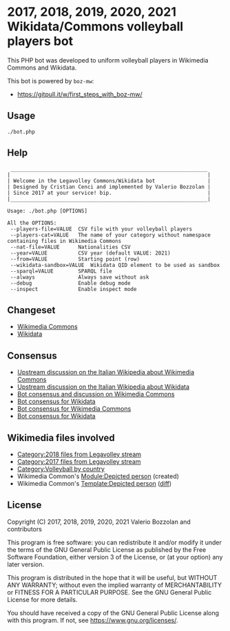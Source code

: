 # 2017, 2018, 2019, 2020, 2021 Wikidata/Commons volleyball players bot

This PHP bot was developed to uniform volleyball players in Wikimedia Commons and Wikidata.

This bot is powered by `boz-mw`:

* https://gitpull.it/w/first_steps_with_boz-mw/ 

## Usage

```
./bot.php
```

## Help

```
 ________________________________________________________________ 
|                                                                |
| Welcome in the Legavolley Commons/Wikidata bot                 |
| Designed by Cristian Cenci and implemented by Valerio Bozzolan |
| Since 2017 at your service! bip.                               |
|________________________________________________________________|

Usage: ./bot.php [OPTIONS] 

All the OPTIONS:
 --players-file=VALUE  CSV file with your volleyball players
 --players-cat=VALUE   The name of your category without namespace containing files in Wikimedia Commons
 --nat-file=VALUE      Nationalities CSV
 --year=VALUE          CSV year (default VALUE: 2021)
 --from=VALUE          Starting point (row)
 --wikidata-sandbox=VALUE  Wikidata QID element to be used as sandbox
 --sparql=VALUE        SPARQL file
 --always              Always save without ask
 --debug               Enable debug mode
 --inspect             Enable inspect mode
```

## Changeset

* [Wikimedia Commons](https://commons.wikimedia.org/w/index.php?limit=500&title=Special%3AContributions&contribs=user&target=Valerio+Bozzolan+bot&namespace=&tagfilter=&start=2019-01-17&end=2019-01-22)
* [Wikidata](https://www.wikidata.org/w/index.php?limit=500&title=Special%3AContributions&contribs=user&target=Valerio+Bozzolan+bot&namespace=&tagfilter=&start=2019-01-14&end=2019-01-22)

## Consensus

* [Upstream discussion on the Italian Wikipedia about Wikimedia Commons](https://it.wikipedia.org/wiki/Speciale:PermaLink/93103795#Categorie_e_descrizioni)
* [Upstream discussion on the Italian Wikipedia about Wikidata](https://it.wikipedia.org/wiki/Speciale:PermaLink/92672746#Collegamento_a_Wikidata)
* [Bot consensus and discussion on Wikimedia Commons](https://commons.wikimedia.org/wiki/Commons:Bots/Requests/Valerio_Bozzolan_bot)
* [Bot consensus for Wikidata](https://www.wikidata.org/wiki/Wikidata:Requests_for_permissions/Bot/Valerio_Bozzolan_bot_2)
* [Bot consensus for Wikimedia Commons](https://commons.wikimedia.org/wiki/Commons:Bots/Requests/VolleyballBot)
* [Bot consensus for Wikidata](https://www.wikidata.org/wiki/Wikidata:Requests_for_permissions/Bot/VolleyballBot)

## Wikimedia files involved

* [Category:2018 files from Legavolley stream](https://commons.wikimedia.org/wiki/Category:2018_files_from_Legavolley_stream)
* [Category:2017 files from Legavolley stream](https://commons.wikimedia.org/wiki/Category:2017_files_from_Legavolley_stream)
* [Category:Volleyball by country](https://commons.wikimedia.org/wiki/Category:Volleyball_by_country)
* Wikimedia Common's [Module:Depicted person](https://commons.wikimedia.org/wiki/Module:Depicted_people) (created)
* Wikimedia Common's [Template:Depicted person](https://commons.wikimedia.org/wiki/Template:Depicted_person) ([diff](https://commons.wikimedia.org/w/index.php?title=Template%3ADepicted_person&type=revision&diff=265201552&oldid=233297362))

## License

Copyright (C) 2017, 2018, 2019, 2020, 2021 Valerio Bozzolan and contributors

This program is free software: you can redistribute it and/or modify it under the terms of the GNU General Public License as published by the Free Software Foundation, either version 3 of the License, or (at your option) any later version.

This program is distributed in the hope that it will be useful, but WITHOUT ANY WARRANTY; without even the implied warranty of MERCHANTABILITY or FITNESS FOR A PARTICULAR PURPOSE. See the GNU General Public License for more details.

You should have received a copy of the GNU General Public License along with this program. If not, see <https://www.gnu.org/licenses/>.
